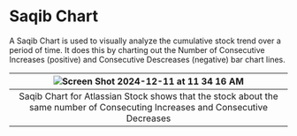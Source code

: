 # Saqib Chart
A Saqib Chart is used to visually analyze the cumulative stock trend over a period of time. It does this by charting out the Number of Consecutive Increases (positive) and Consecutive Descreases (negative) bar chart lines.

|![Screen Shot 2024-12-11 at 11 34 16 AM](https://github.com/user-attachments/assets/e68253c0-4400-491f-8ac2-c20ede8ec028)|
|:--:|
|Saqib Chart for Atlassian Stock shows that the stock about the same number of Consecuting Increases and Consecutive Decreases|
